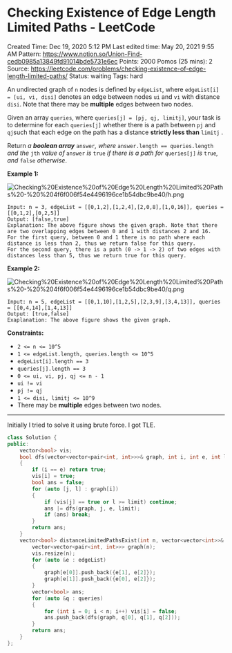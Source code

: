 # Checking Existence of Edge Length Limited Paths - LeetCode

Created Time: Dec 19, 2020 5:12 PM
Last edited time: May 20, 2021 9:55 AM
Pattern: https://www.notion.so/Union-Find-cedb0985a13849fd91014bde5731e6ec
Points: 2000
Pomos (25 mins): 2
Source: https://leetcode.com/problems/checking-existence-of-edge-length-limited-paths/
Status: waiting
Tags: hard

An undirected graph of `n` nodes is defined by `edgeList`, where `edgeList[i] = [ui, vi, disi]` denotes an edge between nodes `ui` and `vi` with distance `disi`. Note that there may be **multiple** edges between two nodes.

Given an array `queries`, where `queries[j] = [pj, qj, limitj]`, your task is to determine for each `queries[j]` whether there is a path between `pj` and `qj`such that each edge on the path has a distance **strictly less than** `limitj` .

Return *a **boolean array*** `answer`*, where* `answer.length == queries.length` *and the* `jth` *value of* `answer` *is* `true` *if there is a path for* `queries[j]` *is* `true`*, and* `false` *otherwise*.

**Example 1:**

![Checking%20Existence%20of%20Edge%20Length%20Limited%20Paths%20-%20%204f6f006f54e4496196ce1b54dbc9be40/h.png](h.png)

```
Input: n = 3, edgeList = [[0,1,2],[1,2,4],[2,0,8],[1,0,16]], queries = [[0,1,2],[0,2,5]]
Output: [false,true]
Explanation: The above figure shows the given graph. Note that there are two overlapping edges between 0 and 1 with distances 2 and 16.
For the first query, between 0 and 1 there is no path where each distance is less than 2, thus we return false for this query.
For the second query, there is a path (0 -> 1 -> 2) of two edges with distances less than 5, thus we return true for this query.
```

**Example 2:**

![Checking%20Existence%20of%20Edge%20Length%20Limited%20Paths%20-%20%204f6f006f54e4496196ce1b54dbc9be40/q.png](q.png)

```
Input: n = 5, edgeList = [[0,1,10],[1,2,5],[2,3,9],[3,4,13]], queries = [[0,4,14],[1,4,13]]
Output: [true,false]
Exaplanation: The above figure shows the given graph.
```

**Constraints:**

- `2 <= n <= 10^5`
- `1 <= edgeList.length, queries.length <= 10^5`
- `edgeList[i].length == 3`
- `queries[j].length == 3`
- `0 <= ui, vi, pj, qj <= n - 1`
- `ui != vi`
- `pj != qj`
- `1 <= disi, limitj <= 10^9`
- There may be **multiple** edges between two nodes.

---

Initially I tried to solve it using brute force. I got TLE. 

```cpp
class Solution {
public:
    vector<bool> vis;
    bool dfs(vector<vector<pair<int, int>>>& graph, int i, int e, int limit)
    {
        if (i == e) return true; 
        vis[i] = true; 
        bool ans = false;
        for (auto [j, l] : graph[i])
        {
            if (vis[j] == true or l >= limit) continue; 
            ans |= dfs(graph, j, e, limit);
            if (ans) break;
        }
        return ans; 
    }
    vector<bool> distanceLimitedPathsExist(int n, vector<vector<int>>& edgeList, vector<vector<int>>& queries) {
        vector<vector<pair<int, int>>> graph(n); 
        vis.resize(n);
        for (auto &e : edgeList)
        {
            graph[e[0]].push_back({e[1], e[2]});
            graph[e[1]].push_back({e[0], e[2]});
        }
        vector<bool> ans; 
        for (auto &q : queries)
        {
            for (int i = 0; i < n; i++) vis[i] = false;
            ans.push_back(dfs(graph, q[0], q[1], q[2]));
        }
        return ans; 
    }
};
```